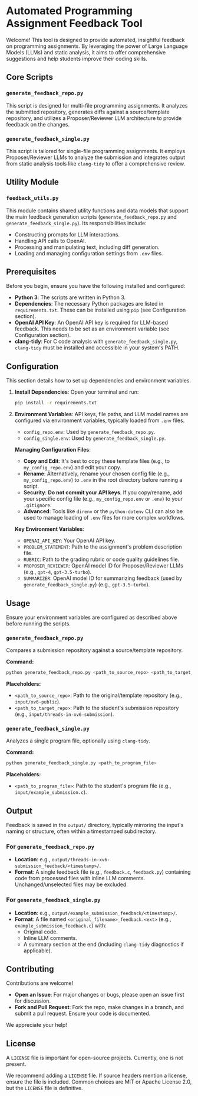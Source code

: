 # Automated Programming Assignment Feedback Tool

Welcome! This tool is designed to provide automated, insightful feedback on programming assignments. By leveraging the power of Large Language Models (LLMs) and static analysis, it aims to offer comprehensive suggestions and help students improve their coding skills.

## Core Scripts

### `generate_feedback_repo.py`

This script is designed for multi-file programming assignments. It analyzes the submitted repository, generates diffs against a source/template repository, and utilizes a Proposer/Reviewer LLM architecture to provide feedback on the changes.

### `generate_feedback_single.py`

This script is tailored for single-file programming assignments. It employs Proposer/Reviewer LLMs to analyze the submission and integrates output from static analysis tools like `clang-tidy` to offer a comprehensive review.

## Utility Module

### `feedback_utils.py`

This module contains shared utility functions and data models that support the main feedback generation scripts (`generate_feedback_repo.py` and `generate_feedback_single.py`). Its responsibilities include:

*   Constructing prompts for LLM interactions.
*   Handling API calls to OpenAI.
*   Processing and manipulating text, including diff generation.
*   Loading and managing configuration settings from `.env` files.

## Prerequisites

Before you begin, ensure you have the following installed and configured:

- **Python 3**: The scripts are written in Python 3.
- **Dependencies**: The necessary Python packages are listed in `requirements.txt`. These can be installed using `pip` (see Configuration section).
- **OpenAI API Key**: An OpenAI API key is required for LLM-based feedback. This needs to be set as an environment variable (see Configuration section).
- **clang-tidy**: For C code analysis with `generate_feedback_single.py`, `clang-tidy` must be installed and accessible in your system's PATH.

## Configuration

This section details how to set up dependencies and environment variables.

1.  **Install Dependencies**:
    Open your terminal and run:
    ```bash
    pip install -r requirements.txt
    ```

2.  **Environment Variables**:
    API keys, file paths, and LLM model names are configured via environment variables, typically loaded from `.env` files.

    *   `config_repo.env`: Used by `generate_feedback_repo.py`.
    *   `config_single.env`: Used by `generate_feedback_single.py`.

    **Managing Configuration Files**:
    *   **Copy and Edit**: It's best to copy these template files (e.g., to `my_config_repo.env`) and edit your copy.
    *   **Rename**: Alternatively, rename your chosen config file (e.g., `my_config_repo.env`) to `.env` in the root directory before running a script.
    *   **Security**: **Do not commit your API keys**. If you copy/rename, add your specific config file (e.g., `my_config_repo.env` or `.env`) to your `.gitignore`.
    *   **Advanced**: Tools like `direnv` or the `python-dotenv` CLI can also be used to manage loading of `.env` files for more complex workflows.

    **Key Environment Variables**:

    *   `OPENAI_API_KEY`: Your OpenAI API key.
    *   `PROBLEM_STATEMENT`: Path to the assignment's problem description file.
    *   `RUBRIC`: Path to the grading rubric or code quality guidelines file.
    *   `PROPOSER_REVIEWER`: OpenAI model ID for Proposer/Reviewer LLMs (e.g., `gpt-4`, `gpt-3.5-turbo`).
    *   `SUMMARIZER`: OpenAI model ID for summarizing feedback (used by `generate_feedback_single.py`) (e.g., `gpt-3.5-turbo`).

## Usage

Ensure your environment variables are configured as described above before running the scripts.

### `generate_feedback_repo.py`

Compares a submission repository against a source/template repository.

**Command:**
```bash
python generate_feedback_repo.py <path_to_source_repo> <path_to_target_repo>
```
**Placeholders:**
*   `<path_to_source_repo>`: Path to the original/template repository (e.g., `input/xv6-public`).
*   `<path_to_target_repo>`: Path to the student's submission repository (e.g., `input/threads-in-xv6-submission`).

### `generate_feedback_single.py`

Analyzes a single program file, optionally using `clang-tidy`.

**Command:**
```bash
python generate_feedback_single.py <path_to_program_file>
```
**Placeholders:**
*   `<path_to_program_file>`: Path to the student's program file (e.g., `input/example_submission.c`).

## Output

Feedback is saved in the `output/` directory, typically mirroring the input's naming or structure, often within a timestamped subdirectory.

### For `generate_feedback_repo.py`

*   **Location**: e.g., `output/threads-in-xv6-submission_feedback/<timestamp>/`.
*   **Format**: A single feedback file (e.g., `feedback.c`, `feedback.py`) containing code from processed files with inline LLM comments. Unchanged/unselected files may be excluded.

### For `generate_feedback_single.py`

*   **Location**: e.g., `output/example_submission_feedback/<timestamp>/`.
*   **Format**: A file named `<original_filename>_feedback.<ext>` (e.g., `example_submission_feedback.c`) with:
    *   Original code.
    *   Inline LLM comments.
    *   A summary section at the end (including `clang-tidy` diagnostics if applicable).

## Contributing

Contributions are welcome!

*   **Open an Issue**: For major changes or bugs, please open an issue first for discussion.
*   **Fork and Pull Request**: Fork the repo, make changes in a branch, and submit a pull request. Ensure your code is documented.

We appreciate your help!

## License

A `LICENSE` file is important for open-source projects. Currently, one is not present.

We recommend adding a `LICENSE` file. If source headers mention a license, ensure the file is included. Common choices are MIT or Apache License 2.0, but the `LICENSE` file is definitive.
